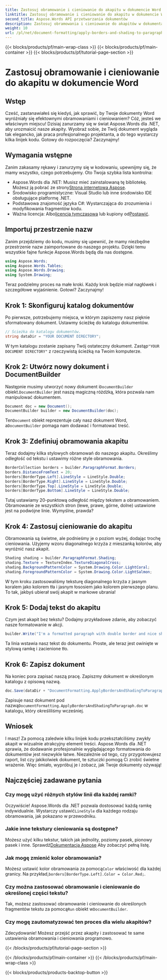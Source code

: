 ```yaml
---
title: Zastosuj obramowanie i cieniowanie do akapitu w dokumencie Word
linktitle: Zastosuj obramowanie i cieniowanie do akapitu w dokumencie Word
second_title: Aspose.Words API przetwarzania dokumentów
description: Zastosuj obramowania i cieniowanie do akapitów w dokumentach Word za pomocą Aspose.Words dla .NET. Postępuj zgodnie z naszym przewodnikiem krok po kroku, aby ulepszyć formatowanie dokumentu.
weight: 10
url: /pl/net/document-formatting/apply-borders-and-shading-to-paragraph/
---
```


{{< blocks/products/pf/main-wrap-class >}}
{{< blocks/products/pf/main-container >}}
{{< blocks/products/pf/tutorial-page-section >}}

# Zastosuj obramowanie i cieniowanie do akapitu w dokumencie Word

## Wstęp

Cześć, zastanawiałeś się kiedyś, jak sprawić, by Twoje dokumenty Word wyróżniały się efektownymi obramowaniami i cieniowaniem? Cóż, jesteś we właściwym miejscu! Dzisiaj zanurzamy się w świat Aspose.Words dla .NET, aby urozmaicić nasze akapity. Wyobraź sobie, że Twój dokument wygląda tak elegancko, jak praca profesjonalnego projektanta, a do tego wystarczy kilka linijek kodu. Gotowy do rozpoczęcia? Zaczynajmy!

## Wymagania wstępne

Zanim zakasamy rękawy i zanurzymy się w kodowaniu, upewnijmy się, że mamy wszystko, czego potrzebujemy. Oto Twoja szybka lista kontrolna:

-  Aspose.Words dla .NET: Musisz mieć zainstalowaną tę bibliotekę. Możesz ją pobrać ze strony[Strona internetowa Aspose](https://releases.aspose.com/words/net/).
- Środowisko programistyczne: Visual Studio lub inne środowisko IDE obsługujące platformę .NET.
- Podstawowa znajomość języka C#: Wystarczająca do zrozumienia i modyfikowania fragmentów kodu.
- Ważna licencja: Albo[licencja tymczasowa](https://purchase.aspose.com/temporary-license/) lub kupiony od[Postawić](https://purchase.aspose.com/buy).

## Importuj przestrzenie nazw

Zanim przejdziemy do kodu, musimy się upewnić, że mamy niezbędne przestrzenie nazw zaimportowane do naszego projektu. Dzięki temu wszystkie fajne funkcje Aspose.Words będą dla nas dostępne.

```csharp
using Aspose.Words;
using Aspose.Words.Tables;
using Aspose.Words.Drawing;
using System.Drawing;
```

Teraz podzielmy proces na małe kroki. Każdy krok będzie miał nagłówek i szczegółowe wyjaśnienie. Gotowi? Zaczynajmy!

## Krok 1: Skonfiguruj katalog dokumentów

Po pierwsze, potrzebujemy miejsca, w którym zapiszemy nasz pięknie sformatowany dokument. Ustawmy ścieżkę do katalogu dokumentów.

```csharp
// Ścieżka do katalogu dokumentów.
string dataDir = "YOUR DOCUMENT DIRECTORY";
```

 W tym katalogu zostanie zapisany Twój ostateczny dokument. Zastąp`"YOUR DOCUMENT DIRECTORY"` z rzeczywistą ścieżką na Twoim komputerze.

## Krok 2: Utwórz nowy dokument i DocumentBuilder

 Następnie musimy utworzyć nowy dokument i`DocumentBuilder` obiekt.`DocumentBuilder` jest naszą magiczną różdżką, która pozwala nam manipulować dokumentem.

```csharp
Document doc = new Document();
DocumentBuilder builder = new DocumentBuilder(doc);
```

 Ten`Document` obiekt reprezentuje cały nasz dokument Word, a`DocumentBuilder` pomaga nam dodawać i formatować treść.

## Krok 3: Zdefiniuj obramowania akapitu

Teraz dodajmy kilka stylowych obramowań do naszego akapitu. Określimy odległość od tekstu i ustawimy różne style obramowania.

```csharp
BorderCollection borders = builder.ParagraphFormat.Borders;
borders.DistanceFromText = 20;
borders[BorderType.Left].LineStyle = LineStyle.Double;
borders[BorderType.Right].LineStyle = LineStyle.Double;
borders[BorderType.Top].LineStyle = LineStyle.Double;
borders[BorderType.Bottom].LineStyle = LineStyle.Double;
```

Tutaj ustawiamy 20-punktową odległość między tekstem a obramowaniem. Obramowanie ze wszystkich stron (lewe, prawe, górne, dolne) ustawione jest na podwójne linie. Wymyślne, prawda?

## Krok 4: Zastosuj cieniowanie do akapitu

Obramowania są świetne, ale podnieśmy je o poziom wyżej, dodając trochę cieniowania. Użyjemy wzoru diagonalnego krzyża z mieszanką kolorów, aby wyróżnić nasz akapit.

```csharp
Shading shading = builder.ParagraphFormat.Shading;
shading.Texture = TextureIndex.TextureDiagonalCross;
shading.BackgroundPatternColor = System.Drawing.Color.LightCoral;
shading.ForegroundPatternColor = System.Drawing.Color.LightSalmon;
```

W tym kroku zastosowaliśmy teksturę diagonalnego krzyża z jasnym koralem jako kolorem tła i jasnym łososiem jako kolorem pierwszego planu. To tak, jakbyś ubierał swój akapit w markowe ubrania!

## Krok 5: Dodaj tekst do akapitu

Czym jest akapit bez tekstu? Dodajmy przykładowe zdanie, aby zobaczyć nasze formatowanie w akcji.

```csharp
builder.Write("I'm a formatted paragraph with double border and nice shading.");
```

Ta linia wstawia nasz tekst do dokumentu. Proste, ale teraz jest owinięte w stylową ramkę i zacienione tło.

## Krok 6: Zapisz dokument

Na koniec pora zapisać naszą pracę. Zapiszmy dokument w określonym katalogu z opisową nazwą.

```csharp
doc.Save(dataDir + "DocumentFormatting.ApplyBordersAndShadingToParagraph.doc");
```

 Zapisuje nasz dokument pod nazwą`DocumentFormatting.ApplyBordersAndShadingToParagraph.doc` w katalogu, który określiliśmy wcześniej.

## Wniosek

I masz! Za pomocą zaledwie kilku linijek kodu przekształciliśmy zwykły akapit w wizualnie atrakcyjny element treści. Aspose.Words dla .NET sprawia, że dodawanie profesjonalnie wyglądającego formatowania do dokumentów jest niezwykle łatwe. Niezależnie od tego, czy przygotowujesz raport, list czy jakikolwiek dokument, te sztuczki pomogą Ci zrobić świetne wrażenie. Więc śmiało, wypróbuj je i zobacz, jak Twoje dokumenty ożywają!

## Najczęściej zadawane pytania

### Czy mogę użyć różnych stylów linii dla każdej ramki?  
 Oczywiście! Aspose.Words dla .NET pozwala dostosować każdą ramkę indywidualnie. Wystarczy ustawić`LineStyle` dla każdego rodzaju obramowania, jak pokazano w przewodniku.

### Jakie inne tekstury cieniowania są dostępne?  
 Możesz użyć kilku tekstur, takich jak jednolity, poziomy pasek, pionowy pasek i inne. Sprawdź[Dokumentacja Aspose](https://reference.aspose.com/words/net/) Aby zobaczyć pełną listę.

### Jak mogę zmienić kolor obramowania?  
 Możesz ustawić kolor obramowania za pomocą`Color` właściwość dla każdej granicy. Na przykład,`borders[BorderType.Left].Color = Color.Red;`.

### Czy można zastosować obramowanie i cieniowanie do określonej części tekstu?  
 Tak, możesz zastosować obramowanie i cieniowanie do określonych fragmentów tekstu za pomocą`Run` obiekt w`DocumentBuilder`.

### Czy mogę zautomatyzować ten proces dla wielu akapitów?  
Zdecydowanie! Możesz przejść przez akapity i zastosować te same ustawienia obramowania i cieniowania programowo.

{{< /blocks/products/pf/tutorial-page-section >}}

{{< /blocks/products/pf/main-container >}}
{{< /blocks/products/pf/main-wrap-class >}}

{{< blocks/products/products-backtop-button >}}
